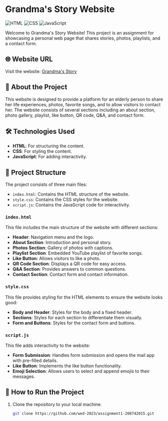 # Grandma's Story Website

![HTML](https://img.shields.io/badge/HTML-5-orange?logo=html5&logoColor=white)
![CSS](https://img.shields.io/badge/CSS-3-blue?logo=css3&logoColor=white)
![JavaScript](https://img.shields.io/badge/JavaScript-ES6-yellow?logo=javascript&logoColor=white)

Welcome to Grandma's Story Website! This project is an assignment for showcasing a personal web page that shares stories, photos, playlists, and a contact form.

## 🌐 Website URL
Visit the website: [Grandma's Story](https://wed-2023.github.io/assignment1-208742015/)

## 📖 About the Project
This website is designed to provide a platform for an elderly person to share her life experiences, photos, favorite songs, and to allow visitors to contact her. The website consists of several sections including an about section, photo gallery, playlist, like button, QR code, Q&A, and contact form.

## 🛠️ Technologies Used
- **HTML**: For structuring the content.
- **CSS**: For styling the content.
- **JavaScript**: For adding interactivity.

## 📂 Project Structure
The project consists of three main files:
- `index.html`: Contains the HTML structure of the website.
- `style.css`: Contains the CSS styles for the website.
- `script.js`: Contains the JavaScript code for interactivity.

### `index.html`
This file includes the main structure of the website with different sections:
- **Header**: Navigation menu and the logo.
- **About Section**: Introduction and personal story.
- **Photos Section**: Gallery of photos with captions.
- **Playlist Section**: Embedded YouTube playlist of favorite songs.
- **Like Button**: Allows visitors to like a photo.
- **QR Code Section**: Displays a QR code for easy access.
- **Q&A Section**: Provides answers to common questions.
- **Contact Section**: Contact form and contact information.

### `style.css`
This file provides styling for the HTML elements to ensure the website looks good:
- **Body and Header**: Styles for the body and a fixed header.
- **Sections**: Styles for each section to differentiate them visually.
- **Form and Buttons**: Styles for the contact form and buttons.

### `script.js`
This file adds interactivity to the website:
- **Form Submission**: Handles form submission and opens the mail app with pre-filled details.
- **Like Button**: Implements the like button functionality.
- **Emoji Selection**: Allows users to select and append emojis to their messages.

## 📜 How to Run the Project
1. Clone the repository to your local machine.
   ```sh
   git clone https://github.com/wed-2023/assignment1-208742015.git
